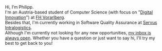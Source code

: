 Hi, I’m Philipp.<br>
I'm an Austria-based student of Computer Science (with focus on &quot;<a href ="https://www.fhv.at/en/studies/engineering-technology/computerscience-digitalbusinessinnovationbsc/">Digital Innovation</a>&quot;) at <a href="https://www.fhv.at/en/">FH Vorarlberg</a>.<br>
Besides that, I'm currently working in Software Quality Assurance at <a href="https://www.servus.info/en/">Servus Intralogistics</a>.<br>
Although I'm currently not looking for any new opportunities, <a href="mailto:lossphilipp@gmail.com">my inbox is always open</a>. Whether you have a question or just want to say hi, I'll try my best to get back to you!
